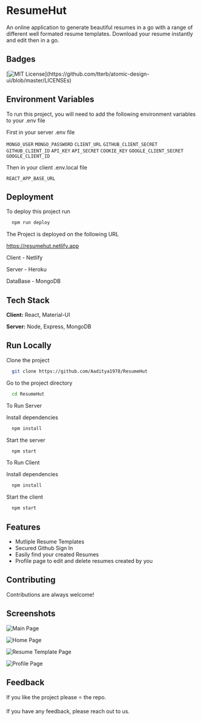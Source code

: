 # ResumeHut
An online application to generate beautiful resumes in a go
with a range of different well formated resume templates.
Download your resume instantly and edit then in a go.

## Badges

[![MIT License](https://img.shields.io/apm/l/atomic-design-ui.svg?)](https://github.com/tterb/atomic-design-ui/blob/master/LICENSEs)




## Environment Variables

To run this project, you will need to add the following environment variables to your .env file

First in your server .env file

`MONGO_USER` `MONGO_PASSWORD` `CLIENT_URL` `GITHUB_CLIENT_SECRET` `GITHUB_CLIENT_ID` 
`API_KEY` `API_SECRET` `COOKIE_KEY` `GOOGLE_CLIENT_SECRET`
`GOOGLE_CLIENT_ID`

Then in your client .env.local file

`REACT_APP_BASE_URL`


## Deployment

To deploy this project run

```bash
  npm run deploy
```

The Project is deployed on the following URL

https://resumehut.netlify.app

Client - Netlify

Server - Heroku

DataBase - MongoDB


## Tech Stack

**Client:** React, Material-UI

**Server:** Node, Express, MongoDB


## Run Locally

Clone the project

```bash
  git clone https://github.com/Aaditya1978/ResumeHut
```

Go to the project directory

```bash
  cd ResumeHut
```

To Run Server

Install dependencies

```bash
  npm install
```

Start the server

```bash
  npm start
```

To Run Client

Install dependencies

```bash
  npm install
```

Start the client

```bash
  npm start
```

## Features

- Mutliple Resume Templates
- Secured Github Sign In
- Easily find your created Resumes
- Profile page to edit and delete resumes created by you


## Contributing

Contributions are always welcome!


## Screenshots

![Main Page](https://res.cloudinary.com/dsi3u8pfq/image/upload/v1658245745/ResumeHut_fxkczg.png)

![Home Page](https://res.cloudinary.com/dsi3u8pfq/image/upload/v1658245814/ResumeHut_1_pslhh8.png)

![Resume Template Page](https://res.cloudinary.com/dsi3u8pfq/image/upload/v1658245918/ResumeHut_2_oscrom.png)

![Profile Page](https://res.cloudinary.com/dsi3u8pfq/image/upload/v1658246036/ResumeHut_3_oexwuh.png)


## Feedback

If you like the project please ⭐ the repo.

If you have any feedback, please reach out to us.

